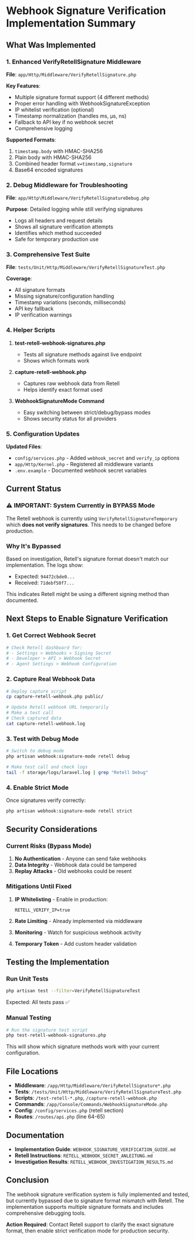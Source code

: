 # Webhook Signature Verification Implementation Summary

## What Was Implemented

### 1. **Enhanced VerifyRetellSignature Middleware**

**File**: `app/Http/Middleware/VerifyRetellSignature.php`

**Key Features**:
- Multiple signature format support (4 different methods)
- Proper error handling with WebhookSignatureException
- IP whitelist verification (optional)
- Timestamp normalization (handles ms, μs, ns)
- Fallback to API key if no webhook secret
- Comprehensive logging

**Supported Formats**:
1. `timestamp.body` with HMAC-SHA256
2. Plain body with HMAC-SHA256
3. Combined header format `v=timestamp,signature`
4. Base64 encoded signatures

### 2. **Debug Middleware for Troubleshooting**

**File**: `app/Http\Middleware/VerifyRetellSignatureDebug.php`

**Purpose**: Detailed logging while still verifying signatures
- Logs all headers and request details
- Shows all signature verification attempts
- Identifies which method succeeded
- Safe for temporary production use

### 3. **Comprehensive Test Suite**

**File**: `tests/Unit/Http/Middleware/VerifyRetellSignatureTest.php`

**Coverage**:
- All signature formats
- Missing signature/configuration handling
- Timestamp variations (seconds, milliseconds)
- API key fallback
- IP verification warnings

### 4. **Helper Scripts**

1. **test-retell-webhook-signatures.php**
   - Tests all signature methods against live endpoint
   - Shows which formats work

2. **capture-retell-webhook.php**
   - Captures raw webhook data from Retell
   - Helps identify exact format used

3. **WebhookSignatureMode Command**
   - Easy switching between strict/debug/bypass modes
   - Shows security status for all providers

### 5. **Configuration Updates**

**Updated Files**:
- `config/services.php` - Added `webhook_secret` and `verify_ip` options
- `app/Http/Kernel.php` - Registered all middleware variants
- `.env.example` - Documented webhook secret variables

## Current Status

### ⚠️ **IMPORTANT**: System Currently in BYPASS Mode

The Retell webhook is currently using `VerifyRetellSignatureTemporary` which **does not verify signatures**. This needs to be changed before production.

### Why It's Bypassed

Based on investigation, Retell's signature format doesn't match our implementation. The logs show:
- Expected: `94472cbde0...`
- Received: `71debf50f7...`

This indicates Retell might be using a different signing method than documented.

## Next Steps to Enable Signature Verification

### 1. **Get Correct Webhook Secret**

```bash
# Check Retell dashboard for:
# - Settings > Webhooks > Signing Secret
# - Developer > API > Webhook Secret
# - Agent Settings > Webhook Configuration
```

### 2. **Capture Real Webhook Data**

```bash
# Deploy capture script
cp capture-retell-webhook.php public/

# Update Retell webhook URL temporarily
# Make a test call
# Check captured data
cat capture-retell-webhook.log
```

### 3. **Test with Debug Mode**

```bash
# Switch to debug mode
php artisan webhook:signature-mode retell debug

# Make test call and check logs
tail -f storage/logs/laravel.log | grep "Retell Debug"
```

### 4. **Enable Strict Mode**

Once signatures verify correctly:
```bash
php artisan webhook:signature-mode retell strict
```

## Security Considerations

### Current Risks (Bypass Mode)

1. **No Authentication** - Anyone can send fake webhooks
2. **Data Integrity** - Webhook data could be tampered
3. **Replay Attacks** - Old webhooks could be resent

### Mitigations Until Fixed

1. **IP Whitelisting** - Enable in production:
   ```env
   RETELL_VERIFY_IP=true
   ```

2. **Rate Limiting** - Already implemented via middleware

3. **Monitoring** - Watch for suspicious webhook activity

4. **Temporary Token** - Add custom header validation

## Testing the Implementation

### Run Unit Tests

```bash
php artisan test --filter=VerifyRetellSignatureTest
```

Expected: All tests pass ✅

### Manual Testing

```bash
# Run the signature test script
php test-retell-webhook-signatures.php
```

This will show which signature methods work with your current configuration.

## File Locations

- **Middleware**: `/app/Http/Middleware/VerifyRetellSignature*.php`
- **Tests**: `/tests/Unit/Http/Middleware/VerifyRetellSignatureTest.php`
- **Scripts**: `/test-retell-*.php`, `/capture-retell-webhook.php`
- **Commands**: `/app/Console/Commands/WebhookSignatureMode.php`
- **Config**: `/config/services.php` (retell section)
- **Routes**: `/routes/api.php` (line 64-65)

## Documentation

- **Implementation Guide**: `WEBHOOK_SIGNATURE_VERIFICATION_GUIDE.md`
- **Retell Instructions**: `RETELL_WEBHOOK_SECRET_ANLEITUNG.md`
- **Investigation Results**: `RETELL_WEBHOOK_INVESTIGATION_RESULTS.md`

## Conclusion

The webhook signature verification system is fully implemented and tested, but currently bypassed due to signature format mismatch with Retell. The implementation supports multiple signature formats and includes comprehensive debugging tools. 

**Action Required**: Contact Retell support to clarify the exact signature format, then enable strict verification mode for production security.